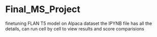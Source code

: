# Final_MS_Project
finetuning FLAN T5 model on Alpaca dataset
the IPYNB file has all the details, can run cell by cell to view results and score comparisions
